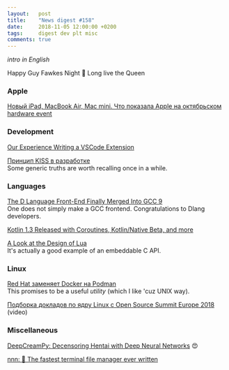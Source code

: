 ```yaml
---
layout:   post
title:    "News digest #158"
date:     2018-11-05 12:00:00 +0200
tags:     digest dev plt misc
comments: true
---
```


_intro in English_

Happy Guy Fawkes Night 🎉 Long live the Queen

### Apple

[Новый iPad, MacBook Air, Mac mini. Что показала Apple на октябрьском hardware event](https://habr.com/company/pochtoy/blog/428273/)

### Development

[Our Experience Writing a VSCode Extension](https://blog.adversalabs.com/2018/10/29/our-experience-writing-a-vscode-extension/)

[Принцип KISS в разработке](https://habr.com/company/pixonic/blog/427797/)<br/>
Some generic truths are worth recalling once in a while.

### Languages

[The D Language Front-End Finally Merged Into GCC 9](https://www.phoronix.com/scan.php?page=news_item&px=GCC-9-Merges-D-Language)<br/>
One does not simply make a GCC frontend. Congratulations to Dlang developers.

[Kotlin 1.3 Released with Coroutines, Kotlin/Native Beta, and more](https://blog.jetbrains.com/kotlin/2018/10/kotlin-1-3/)

[A Look at the Design of Lua](https://cacm.acm.org/magazines/2018/11/232214-a-look-at-the-design-of-lua/fulltext)<br/>
It's actually a good example of an embeddable C API.

### Linux

[Red Hat заменяет Docker на Podman](https://habr.com/company/flant/blog/426141/)<br/>
This promises to be a useful _utility_ (which I like 'cuz UNIX way).

[Подборка докладов по ядру Linux с Open Source Summit Europe 2018](https://habr.com/company/pt/blog/428165/) (video)

### Miscellaneous

[DeepCreamPy: Decensoring Hentai with Deep Neural Networks](https://github.com/deeppomf/DeepCreamPy) 😍

[nnn: 🐬 The fastest terminal file manager ever written](https://github.com/jarun/nnn)
